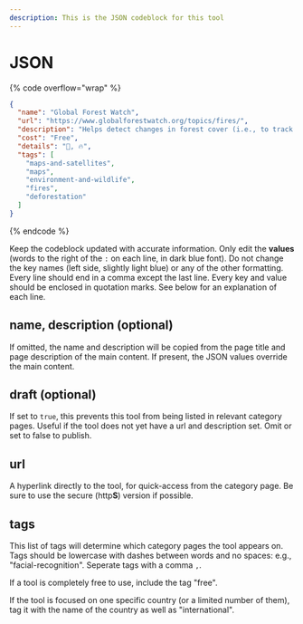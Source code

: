 ```yaml
---
description: This is the JSON codeblock for this tool
---
```


# JSON

{% code overflow="wrap" %}
```json
{
  "name": "Global Forest Watch",
  "url": "https://www.globalforestwatch.org/topics/fires/",
  "description": "Helps detect changes in forest cover (i.e., to track deforestation). It also includes Global Fire Watch (VIRSS data)",
  "cost": "Free",
  "details": "🌳, 🔥",
  "tags": [
    "maps-and-satellites",
    "maps",
    "environment-and-wildlife",
    "fires",
    "deforestation"
  ]
}
```
{% endcode %}

Keep the codeblock updated with accurate information. Only edit the **values** (words to the right of the `:` on each line, in dark blue font). Do not change the key names (left side, slightly light blue) or any of the other formatting. Every line should end in a comma except the last line. Every key and value should be enclosed in quotation marks. See below for an explanation of each line.&#x20;

## name, description (optional)

If omitted, the name and description will be copied from the page title and page description of the main content. If present, the JSON values override the main content.

## draft (optional)

If set to `true`, this prevents this tool from being listed in relevant category pages. Useful if the tool does not yet have a url and description set. Omit or set to false to publish.

## url

A hyperlink directly to the tool, for quick-access from the category page. Be sure to use the secure (http**S**) version if possible.

## tags

This list of tags will determine which category pages the tool appears on. Tags should be lowercase with dashes between words and no spaces: e.g., "facial-recognition". Seperate tags with a comma `,`.

If a tool is completely free to use, include the tag "free".

If the tool is focused on one specific country (or a limited number of them), tag it with the name of the country as well as "international".

